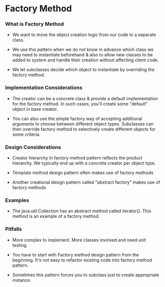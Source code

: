 # Factory Method

### What is Factory Method

* We want to move the object creation logic from our code to a separate class.

* We use this pattern when we do not know in advance which class we may need to instantiate beforehand &
also to allow new classes to be added to system and handle their creation without affecting client code.

* We let subclasses decide which object to instantiate by overriding the factory method.


### Implementation Considerations

* The creator can be a concrete class & provide a default implementation for the factory method. In such cases, you'll create some "default" object in base creator.

* You can also use the simple factory way of accepting additional arguments to choose between different object types. Subclasses can then override factory method to selectively create different objects for some criteria.

### Design Considerations

* Creator hierarchy in factory method pattern reflects the product hierarchy. We typically end up with a concrete creator per object type.

* Template method design pattern often makes use of factory methods

* Another creational design pattern called "abstract factory" makes use of factory methods

### Examples

* The java.util.Collection has an abstract method called iterator(). This method is an example of a factory method.


### Pitfalls

* More complex to implement. More classes involved and need unit testing.

* You have to start with Factory method design pattern from the beginning. It's not easy to refactor existing code into factory method pattern.

* Sometimes this pattern forces you to subclass just to create appropriate instance.
